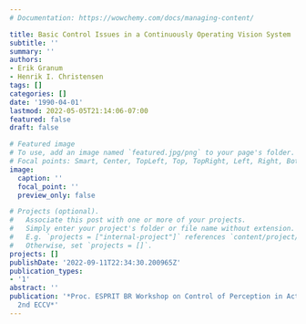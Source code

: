 ```yaml
---
# Documentation: https://wowchemy.com/docs/managing-content/

title: Basic Control Issues in a Continuously Operating Vision System
subtitle: ''
summary: ''
authors:
- Erik Granum
- Henrik I. Christensen
tags: []
categories: []
date: '1990-04-01'
lastmod: 2022-05-05T21:14:06-07:00
featured: false
draft: false

# Featured image
# To use, add an image named `featured.jpg/png` to your page's folder.
# Focal points: Smart, Center, TopLeft, Top, TopRight, Left, Right, BottomLeft, Bottom, BottomRight.
image:
  caption: ''
  focal_point: ''
  preview_only: false

# Projects (optional).
#   Associate this post with one or more of your projects.
#   Simply enter your project's folder or file name without extension.
#   E.g. `projects = ["internal-project"]` references `content/project/deep-learning/index.md`.
#   Otherwise, set `projects = []`.
projects: []
publishDate: '2022-09-11T22:34:30.200965Z'
publication_types:
- '1'
abstract: ''
publication: '*Proc. ESPRIT BR Workshop on Control of Perception in Active Vision,
  2nd ECCV*'
---
```

